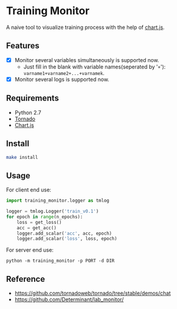# Training Monitor
A naive tool to visualize training process with the help of [chart.js](http://www.chartjs.org/).

## Features
- [x] Monitor several variables simultaneously is supported now.
  - Just fill in the blank with variable names(seperated by '`+`'): `varname1+varname2+...+varnamek`.
- [x] Monitor several logs is supported now.
## Requirements

- Python 2.7
- [Tornado](http://www.tornadoweb.org/en/stable/)
- [Chart.js](http://www.chartjs.org/)

## Install

```bash
make install
```

## Usage

For client end use:

```python
import training_monitor.logger as tmlog

logger = tmlog.Logger('train_v0.1')
for epoch in range(n_epochs):
    loss = get_loss()
    acc = get_acc()
    logger.add_scalar('acc', acc, epoch)
    logger.add_scalar('loss', loss, epoch)
```

For server end use:

    python -m training_monitor -p PORT -d DIR

## Reference

- https://github.com/tornadoweb/tornado/tree/stable/demos/chat
- https://github.com/Determinant/lab_monitor/

